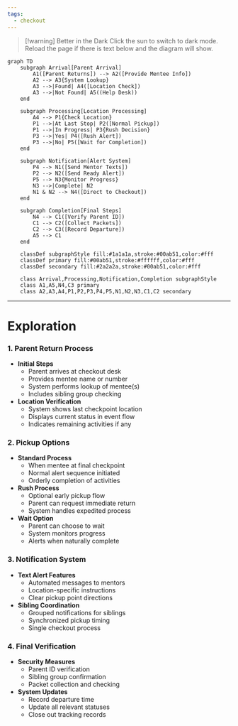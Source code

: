 ```yaml
---
tags:
  - checkout
---
```

> [!warning] Better in the Dark
> Click the sun to switch to dark mode. 
> Reload the page if there is text below and the diagram will show.

```mermaid
graph TD
    subgraph Arrival[Parent Arrival]
        A1([Parent Returns]) --> A2([Provide Mentee Info])
        A2 --> A3{System Lookup}
        A3 -->|Found| A4([Location Check])
        A3 -->|Not Found| A5((Help Desk))
    end

    subgraph Processing[Location Processing]
        A4 --> P1{Check Location}
        P1 -->|At Last Stop| P2([Normal Pickup])
        P1 -->|In Progress| P3{Rush Decision}
        P3 -->|Yes| P4([Rush Alert])
        P3 -->|No| P5([Wait for Completion])
    end

    subgraph Notification[Alert System]
        P4 --> N1([Send Mentor Texts])
        P2 --> N2([Send Ready Alert])
        P5 --> N3{Monitor Progress}
        N3 -->|Complete| N2
        N1 & N2 --> N4([Direct to Checkout])
    end

    subgraph Completion[Final Steps]
        N4 --> C1([Verify Parent ID])
        C1 --> C2([Collect Packets])
        C2 --> C3([Record Departure])
        A5 --> C1
    end

    classDef subgraphStyle fill:#1a1a1a,stroke:#00ab51,color:#fff
    classDef primary fill:#00ab51,stroke:#ffffff,color:#fff
    classDef secondary fill:#2a2a2a,stroke:#00ab51,color:#fff

    class Arrival,Processing,Notification,Completion subgraphStyle
    class A1,A5,N4,C3 primary
    class A2,A3,A4,P1,P2,P3,P4,P5,N1,N2,N3,C1,C2 secondary
```
---
# Exploration
### 1. Parent Return Process
- **Initial Steps**
    - Parent arrives at checkout desk
    - Provides mentee name or number
    - System performs lookup of mentee(s)
    - Includes sibling group checking
- **Location Verification**
    - System shows last checkpoint location
    - Displays current status in event flow
    - Indicates remaining activities if any
### 2. Pickup Options
- **Standard Process**
    - When mentee at final checkpoint
    - Normal alert sequence initiated
    - Orderly completion of activities
- **Rush Process**
    - Optional early pickup flow
    - Parent can request immediate return
    - System handles expedited process
- **Wait Option**
    - Parent can choose to wait
    - System monitors progress
    - Alerts when naturally complete
### 3. Notification System
- **Text Alert Features**
    - Automated messages to mentors
    - Location-specific instructions
    - Clear pickup point directions
- **Sibling Coordination**
    - Grouped notifications for siblings
    - Synchronized pickup timing
    - Single checkout process
### 4. Final Verification
- **Security Measures**
    - Parent ID verification
    - Sibling group confirmation
    - Packet collection and checking
- **System Updates**
    - Record departure time
    - Update all relevant statuses
    - Close out tracking records